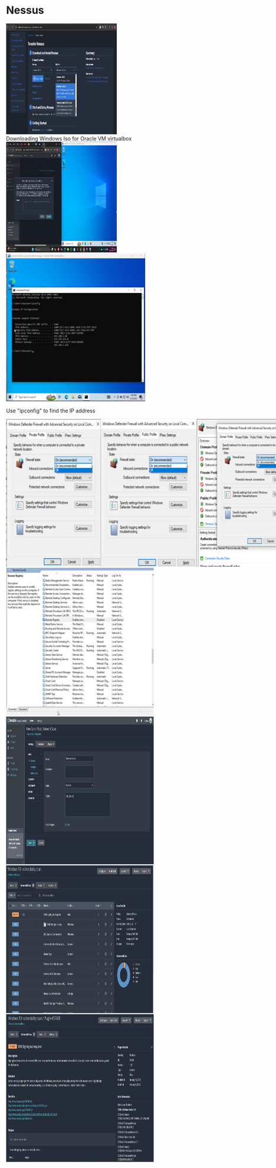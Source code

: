 # Nessus


<div align="left">
  <img src="Screenshot 2025-03-19 095551.png" alt="Download" style="max-width: 300px; height: 300px;">
</div>
Downloading Windows Iso for Oracle VM virtualbox

<div align="left">
  <img src="Screenshot 2025-03-19 161525.png" alt="VM&Nessus" style="max-width: 300px; height: 300px;">
</div>

<div align="left">
  <img src="Screenshot 2025-03-19 165447.png" alt="IPaddress" style="max-width: 400px; height: 400px;">
</div>

Use "ipconfig" to find the IP address

<div style="display: flex;">
  <div align="left">
    <img src="Screenshot 2025-03-20 061340.png" alt="firewall" style="max-width: 400px; height: 400px;">
  </div>

  <div align="left">
    <img src="Screenshot 2025-03-20 061417.png" alt="firewall" style="max-width: 400px; height: 400px;">
  </div>

  <div align="left">
    <img src="Screenshot 2025-03-20 061218.png" alt="firewall" style="max-width: 400px; height: 400px;">
  </div>
</div>

<div align="left">
  <img src="Screenshot 2025-03-20 075929.png" alt="remote reg 6" style="max-width: 400px; height: 400px;">
</div>

<div align="left">
  <img src="Screenshot 2025-03-20 063320.png" alt="Scan" style="max-width: 400px; height: 400px;">
</div>



<div align="left">
  <img src="Screenshot 2025-03-20 082051.png" alt="vulnerabilities" style="max-width: 400px; height: 400px;">
</div>

<div align="left">
  <img src="Screenshot 2025-03-20 082417.png" alt="SMB" style="max-width: 400px; height: 400px;">
</div>


